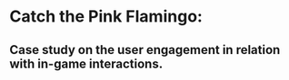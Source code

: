 # Catch the Pink Flamingo: 
## Case study on the user engagement in relation with in-game interactions.


